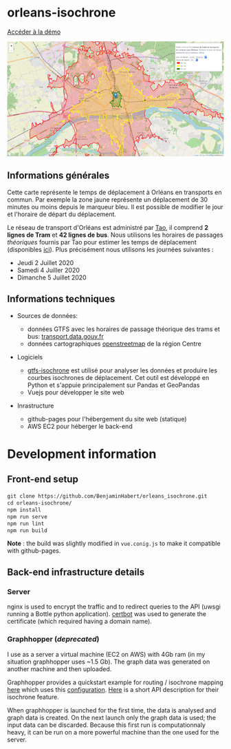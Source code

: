 # orleans-isochrone

[Accéder à la démo](https://benjaminhabert.github.io/orleans_isochrone/)

![map of Orléans](screenshot.png)

## Informations générales

Cette carte représente le temps de déplacement à Orléans en transports en commun. Par exemple la zone jaune représente un déplacement de 30 minutes ou moins depuis le marqueur bleu. Il est possible de modifier le jour et l'horaire de départ du déplacement.

Le réseau de transport d'Orléans est administré par [Tao](https://www.reseau-tao.fr/index.php?), il comprend **2 lignes de Tram** et **42 lignes de bus**. Nous utilisons les horaires de passages *théoriques* fournis par Tao pour estimer les temps de déplacement (disponibles [ici](https://transport.data.gouv.fr/resources/10221)). Plus précisément nous utilisons les journées suivantes :
 - Jeudi 2 Juillet 2020
 - Samedi 4 Juiller 2020
 - Dimanche 5 Juillet 2020


## Informations techniques

- Sources de données:
    - données GTFS avec les horaires de passage théorique des trams et bus: [transport.data.gouv.fr](https://transport.data.gouv.fr/resources/10221)
    - données cartographiques [openstreetmap](https://download.geofabrik.de/europe/france/centre.html) de la région Centre

- Logiciels
    - [gtfs-isochrone](https://github.com/BenjaminHabert/gtfs-isochrone) est utilisé pour analyser les données et produire les courbes isochrones de déplacement. Cet outil est développé en Python et s'appuie principalement sur Pandas et GeoPandas
    - Vuejs pour développer le site web

- Inrastructure
    - github-pages pour l'hébergement du site web (statique)
    - AWS EC2 pour héberger le back-end


# Development information


## Front-end setup

```
git clone https://github.com/BenjaminHabert/orleans_isochrone.git
cd orleans-isochrone/
npm install
npm run serve
npm run lint
npm run build
```

**Note** : the build was slightly modified in `vue.conig.js` to make it compatible with github-pages.


## Back-end infrastructure details

### Server

nginx is used to encrypt the traffic and to redirect queries to the API (uwsgi running a Bottle python application). [certbot](https://certbot.eff.org/lets-encrypt/ubuntubionic-nginx) was used to generate the certificate (which required having a domain name).


### Graphhopper (*deprecated*)

I use as a server a virtual machine (EC2 on AWS) with 4Gb ram (in my situation graphhopper uses ~1.5 Gb). The graph data was generated on another machine and then uploaded.

Graphhopper provides a quickstart example for routing / isochrone mapping [here](https://github.com/graphhopper/graphhopper/blob/master/reader-gtfs/README.md#quick-start) which uses this [configuration](https://github.com/graphhopper/graphhopper/blob/master/reader-gtfs/config-example-pt.yml). [Here](https://github.com/graphhopper/graphhopper/blob/stable/docs/web/api-doc.md#isochrone) is a short API description for their isochrone feature.

When graphhopper is launched for the first time, the data is analysed and graph data is created. On the next launch only the graph data is used; the input data can be discarded. Because this first run is computationnaly heavy, it can be run on a more powerful machine than the one used for the server.